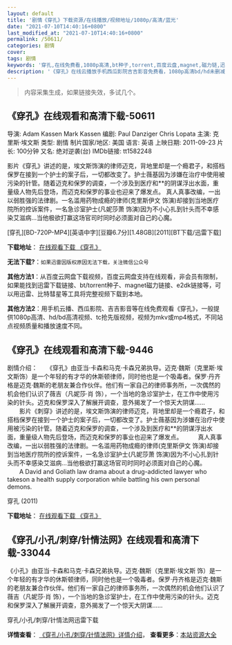 ```yaml
---
layout: default
title: '剧情《穿孔》下载资源/在线播放/视频地址/1080p/高清/蓝光'
date: "2021-07-10T14:40:16+0800"
last_modified_at: "2021-07-10T14:40:16+0800"
permalink: /50611/
categories: 剧情
cover:
tags: 剧情
keywords: '穿孔,在线免费看,1080p高清,bt种子,torrent,百度云盘,magnet,磁力链,迅雷下载资源'
description: '《穿孔》在线云播放手机西瓜影院吉吉影音免费看，1080p高清bd/hd未删减完整版和tc抢先枪版，mkv/mp4格式，附带bt/torrent种子、magnet/磁力链、百度云盘、网盘资源迅雷下载链接'
---
```


>内容采集生成，如果链接失效，多试几个。


## 《穿孔》在线观看和高清下载-50611

导演: Adam Kassen Mark Kassen 编剧: Paul Danziger Chris Lopata 主演: 克里斯·埃文斯 类型: 剧情 制片国家/地区: 美国 语言: 英语 上映日期: 2011-09-23 片长: 100分钟 又名: 绝对逆袭(台) IMDb链接: tt1582248

影片《穿孔》讲述的是，埃文斯饰演的律师迈克，背地里却是一个瘾君子，和搭档保罗在接到一个护士的案子后，一切都改变了。护士薇基因为涉嫌在治疗中使用被污染的针管。随着迈克和保罗的调查，一个涉及到医疗和**的阴谋浮出水面，重量级人物先后登场，而迈克和保罗的事业也迎来了爆发点。 真人真事改编，一出以弱胜强的法律剧。一名滥用药物成瘾的律师(克里斯伊文 饰演)却接到当地医疗院所的控诉案件，一名急诊室护士(凡妮莎萧 饰演)因为不小心扎到针头而不幸感染艾滋病…当他极欲打赢这场官司时同时必须面对自己的心魔。


[穿孔][BD-720P-MP4][英语中字][豆瓣6.7分][1.48GB][2011][BT下载/迅雷下载]

**下载地址**： [在线观看下载 《穿孔》](https://www.btdx8.com/torrent/puncture_2011.html) 


**无法下载?**：`如果迅雷因版权原因无法下载，关注微信公众号 `

**其他方法1**：从百度云网盘下载视频，百度云网盘支持在线观看，非会员有限制，如果能找到迅雷下载链接、bt/torrent种子、magnet磁力链接、e2dk链接等，可以用迅雷、比特彗星等工具将完整视频下载到本地。

**其他方法2**：用手机云播、西瓜影院、吉吉影音等在线免费观看《穿孔》，一般提供1080p高清、hd/bd高清视频、tc抢先版视频，视频为mkv或mp4格式，不同站点视频质量和播放速度不同。


## 《穿孔》在线观看和高清下载-9446

剧情介绍：　　《穿孔》由亚当·卡森和马克·卡森兄弟执导。迈克·魏斯（克里斯·埃文斯饰）是一个年轻的有才华的休斯顿律师，同时他也是一个吸毒者。保罗·丹齐格是迈克·魏斯的老朋友兼合作伙伴。他们有一家自己的律师事务所，一次偶然的机会他们认识了薇吉（凡妮莎·肖 饰），一个当地的急诊室护士，在工作中使用污染的针头。迈克和保罗深入了解展开调查，意外揭发了一个惊天大阴谋……  　　影片《刺穿》讲述的是，埃文斯饰演的律师迈克，背地里却是一个瘾君子，和搭档保罗在接到一个护士的案子后，一切都改变了。护士薇基因为涉嫌在治疗中使用被污染的针管。随着迈克和保罗的调查，一个涉及到医疗和**的阴谋浮出水面，重量级人物先后登场，而迈克和保罗的事业也迎来了爆发点。  　　真人真事改编，一出以弱胜强的法律剧。一名滥用药物成瘾的律师(克里斯伊文 饰演)却接到当地医疗院所的控诉案件，一名急诊室护士(凡妮莎萧 饰演)因为不小心扎到针头而不幸感染艾滋病...当他极欲打赢这场官司时同时必须面对自己的心魔。  　　A David and Goliath law drama about a drug-addicted lawyer who takeson a health supply corporation while battling his own personal demons.


穿孔 (2011)

**下载地址**： [在线观看下载 《穿孔》](https://www.btbtdy.me/btdy/dy9464.html) 


## 《穿孔/小孔/刺穿/针情法网》在线观看和高清下载-33044

《小孔》由亚当·卡森和马克&middot;卡森兄弟执导。迈克&middot;魏斯（克里斯·埃文斯 饰）是一个年轻的有才华的休斯顿律师，同时他也是一个吸毒者。保罗&middot;丹齐格是迈克·魏斯的老朋友兼合作伙伴。他们有一家自己的律师事务所，一次偶然的机会他们认识了薇吉（凡妮莎&middot;肖 饰），一个当地的急诊室护士，在工作中使用污染的针头。迈克和保罗深入了解展开调查，意外揭发了一个惊天大阴谋……


穿孔/小孔/刺穿/针情法网迅雷下载

**详情查看**： [《穿孔/小孔/刺穿/针情法网》详情介绍](/movie/33044/)， **查看更多**：[本站资源大全](/movie/t/all/)

